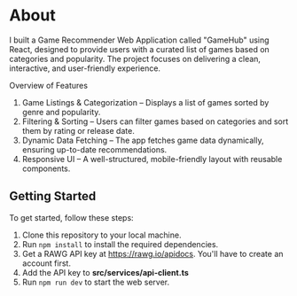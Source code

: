 # About

I built a Game Recommender Web Application called "GameHub" using React, designed to provide users with a curated list of games based on categories and popularity. The project focuses on delivering a clean, interactive, and user-friendly experience.

Overview of Features
1. Game Listings & Categorization – Displays a list of games sorted by genre and popularity.
2.  Filtering & Sorting – Users can filter games based on categories and sort them by rating or release date.
3.  Dynamic Data Fetching – The app fetches game data dynamically, ensuring up-to-date recommendations.
4.  Responsive UI – A well-structured, mobile-friendly layout with reusable components.
## Getting Started

To get started, follow these steps:

1. Clone this repository to your local machine.
2. Run `npm install` to install the required dependencies.
3. Get a RAWG API key at https://rawg.io/apidocs. You'll have to create an account first.
4. Add the API key to **src/services/api-client.ts**
5. Run `npm run dev` to start the web server.
